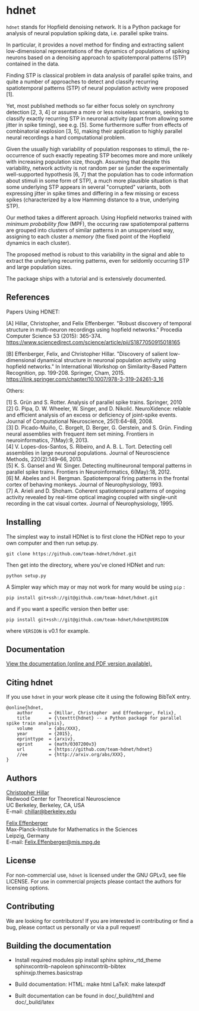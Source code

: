 hdnet
=====

`hdnet` stands for Hopfield denoising network. It is a Python package
for analysis of neural population spiking data, i.e. parallel spike trains.

In particular, it provides a novel method for finding and extracting
salient low-dimensional representations of the dynamics of populations
of spiking neurons based on a denoising approach to spatiotemporal
patterns (STP) contained in the data.

Finding STP is classical problem in data analysis of parallel spike
trains, and quite a number of approaches to detect and classify
recurring spatiotemporal patterns (STP) of neural population activity
were proposed [1].

Yet, most published methods so far either focus solely on synchrony
detection [2, 3, 4] or assume a more or less noiseless scenario, seeking to
classify exactly recurring STP in neuronal activity (apart from allowing
some jitter in spike timing), see e.g. [5]. Some furthermore suffer from
effects of combinatorial explosion [3, 5], making their application to
highly parallel neural recordings a hard computational problem.

Given the usually high variability of population responses to stimuli,
the re-occurrence of such exactly repeating STP becomes more and more
unlikely with increasing population size, though. Assuming that despite
this variability, network activity is not random per se (under the
experimentally well-supported hypothesis [6, 7] that the population has
to code information about stimuli in some form of STP), a much more
plausible situation is that some underlying STP appears in several
"corrupted" variants,  both expressing jitter in spike times and differing
in a few missing or excess spikes (characterized by a low Hamming distance
to a true, underlying STP).

Our method takes a different aproach. Using Hopfield networks trained
with *minimum probability flow* (MPF), the occuring raw spatiotemporal
patterns are grouped into clusters of similar patterns in an unsupervised
way, assigning to each cluster a *memory* (the fixed point of the
Hopfield dynamics in each cluster).

The proposed method is robust to this variability in the signal and able to
extract the underlying recurring patterns, even for seldomly occurring STP
and large population sizes.

The package ships with a tutorial and is extensively documented.

References
----------
Papers Using HDNET:

[A] Hillar, Christopher, and Felix Effenberger. "Robust discovery of temporal structure in multi-neuron recordings using hopfield networks." Procedia Computer Science 53 (2015): 365-374.
https://www.sciencedirect.com/science/article/pii/S1877050915018165

[B] Effenberger, Felix, and Christopher Hillar. "Discovery of salient low-dimensional dynamical structure in neuronal population activity using hopfield networks." In International Workshop on Similarity-Based Pattern Recognition, pp. 199-208. Springer, Cham, 2015.
https://link.springer.com/chapter/10.1007/978-3-319-24261-3_16

Others:

[1] S. Grün and S. Rotter. Analysis of parallel spike trains. Springer, 2010  
[2] G. Pipa, D. W. Wheeler, W. Singer, and D. Nikolić. NeuroXidence: reliable 
and efficient analysis of an excess or deficiency of joint-spike events. 
Journal of Computational Neuroscience, 25(1):64–88, 2008.  
[3] D. Picado-Muiño, C. Borgelt, D. Berger, G. Gerstein, and S. Grün. Finding
neural assemblies with frequent item set mining.
Frontiers in neuroinformatics, 7(May):9, 2013.  
[4] V. Lopes-dos-Santos, S. Ribeiro, and A. B. L. Tort. Detecting cell assemblies
in large neuronal populations. Journal of Neuroscience Methods, 220(2):149–66, 2013.  
[5] K. S. Gansel and W. Singer. Detecting multineuronal temporal patterns in 
parallel spike trains. Frontiers in Neuroinformatics, 6(May):18, 2012.  
[6] M. Abeles and H. Bergman. Spatiotemporal firing patterns in the frontal cortex 
of behaving monkeys. Journal of Neurophysiology, 1993.  
[7] A. Arieli and D. Shoham. Coherent spatiotemporal patterns of ongoing activity
revealed by real-time optical imaging coupled with single-unit recording in the cat
visual cortex. Journal of Neurophysiology, 1995.


Installing
----------



The simplest way to install HDNet is to first clone the HDNet repo to your own
computer and then run setup.py.

`git clone https://github.com/team-hdnet/hdnet.git`

Then get into the directory, where you've cloned HDNet and run:

`python setup.py`
    	 
A Simpler way which may or may not work for many would be using `pip` :
	
`pip install git+ssh://git@github.com/team-hdnet/hdnet.git`
    	
and if you want a specific version then better use:
    	
`pip install git+ssh://git@github.com/team-hdnet/hdnet@VERSION`
    	
where `VERSION` is v0.1 for example.

Documentation
-------------

[View the documentation (online and PDF version available).](http://team-hdnet.github.io/hdnet) 


Citing hdnet
------------

If you use `hdnet` in your work please cite it using the following BibTeX entry.

```
@online{hdnet,
    author      = {Hillar, Christopher  and Effenberger, Felix},
    title       = {\texttt{hdnet} -- a Python package for parallel spike train analysis},
    volume      = {abs/XXX},
    year        = {2015},
    eprinttype  = {arxiv},
    eprint      = {math/0307200v3}
    url         = {https://github.com/team-hdnet/hdnet}
    //ee        = {http://arxiv.org/abs/XXX},
}
```


Authors
-------

[Christopher Hillar](http://www.msri.org/people/members/chillar/)  
Redwood Center for Theoretical Neuroscience  
UC Berkeley, Berkeley, CA, USA  
E-mail: chillar@berkeley.edu

[Felix Effenberger](http://personal-homepages.mis.mpg.de/effen/)  
Max-Planck-Institute for Mathematics in the Sciences  
Leipzig, Germany  
E-mail: Felix.Effenberger@mis.mpg.de


License
-------

For non-commercial use, `hdnet` is licensed under the GNU GPLv3, see file LICENSE.
For use in commercial projects please contact the authors for licensing options. 

Contributing
------------

We are looking for contributors! If you are interested in contributing 
or find a bug, please contact us personally or via a pull request!


Building the documentation
--------------------------

* Install required modules
  pip install sphinx sphinx_rtd_theme sphinxcontrib-napoleon sphinxcontrib-bibtex sphinxjp.themes.basicstrap

* Build documentation:
  HTML: make html
  LaTeX: make latexpdf

* Built documentation can be found in doc/_build/html and doc/_build/latex

